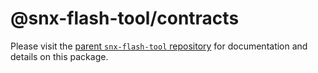 # @snx-flash-tool/contracts

Please visit the [parent `snx-flash-tool` repository](https://github.com/gg2001/snx-flash-tool#readme) for documentation and details on this package.
